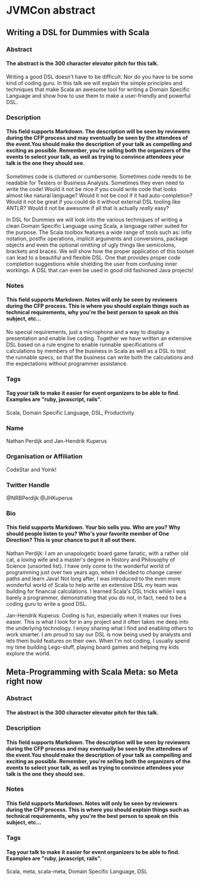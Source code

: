 # JVMCon abstract

## Writing a DSL for Dummies with Scala

### Abstract
#### The abstract is the 300 character elevator pitch for this talk.
Writing a good DSL doesn't have to be difficult. Nor do you have to be some kind of coding guru. In this talk we will explain the simple principles and techniques that make Scala an awesome tool for writing a Domain Specific Language and show how to use them to make a user-friendly and powerful DSL.

### Description
#### This field supports Markdown. The description will be seen by reviewers during the CFP process and may eventually be seen by the attendees of the event.You should make the description of your talk as compelling and exciting as possible. Remember, you're selling both the organizers of the events to select your talk, as well as trying to convince attendees your talk is the one they should see.
Sometimes code is cluttered or cumbersome.
Sometimes code needs to be readable for Testers or Business Analysts.
Sometimes they even need to write the code!
Would it not be nice if you could write code that looks almost like natural language?
Would it not be cool if it had auto-completion?
Would it not be great if you could do it without external DSL tooling like ANTLR?
Would it not be awesome if all that is actually _really_ easy?

In DSL for Dummies we will look into the various techniques of writing a clean Domain Specific Language using Scala, a language rather suited for the purpose. The Scala toolbox features a wide range of tools such as: infix notation, postfix operations, implicit arguments and conversions, package objects and even the optional omitting of ugly things like semicolons, brackets and braces. We will show how the proper application of this toolset can lead to a beautiful and flexible DSL. One that provides proper code completion suggestions while shielding the user from confusing inner workings. A DSL that can even be used in good old fashioned Java projects!

### Notes
#### This field supports Markdown. Notes will only be seen by reviewers during the CFP process. This is where you should explain things such as technical requirements, why you're the best person to speak on this subject, etc...
No special requirements, just a microphone and a way to display a presentation and enable live coding.
Together we have written an extensive DSL based on a rule engine to enable runnable specifications of calculations by members of the business in Scala as well as a DSL to test the runnable specs, so that the business can write both the calculations and the expectations without programmer assistance.


### Tags
#### Tag your talk to make it easier for event organizers to be able to find. Examples are "ruby, javascript, rails".
Scala, Domain Specific Language, DSL, Productivity

### Name
Nathan Perdijk and Jan-Hendrik Kuperus

### Organisation or Affiliation
CodeStar and Yoink!

### Twitter Handle
@NRBPerdijk @JHKuperus

### Bio
#### This field supports Markdown. Your bio sells you. Who are you? Why should people listen to you? Who's your favorite member of One Direction? This is your chance to put it all out there.

Nathan Perdijk: I am an unapologetic board game fanatic, with a rather old cat, a loving wife and a master's degree in History and Philosophy of Science (unsorted list). I have only come to the wonderful world of programming just over two years ago, when I decided to change career paths and learn Java! Not long after, I was introduced to the even more wonderful world of Scala to help write an extensive DSL my team was building for financial calculations. I learned Scala's DSL tricks while I was barely a programmer, demonstrating that you do not, in fact, need to be a coding guru to write a good DSL.

Jan-Hendrik Kuperus: Coding is fun, especially when it makes our lives easier. This is what I look for in any project and it often takes me deep into the underlying technology. I enjoy sharing what I find and enabling others to work smarter. I am proud to say our DSL is now being used by analysts and lets them build features on their own. When I'm not coding, I usually spend my time building Lego-stuff, playing board games and helping my kids explore the world.


## Meta-Programming with Scala Meta: so Meta right now

### Abstract
#### The abstract is the 300 character elevator pitch for this talk.


### Description
#### This field supports Markdown. The description will be seen by reviewers during the CFP process and may eventually be seen by the attendees of the event.You should make the description of your talk as compelling and exciting as possible. Remember, you're selling both the organizers of the events to select your talk, as well as trying to convince attendees your talk is the one they should see.

### Notes
#### This field supports Markdown. Notes will only be seen by reviewers during the CFP process. This is where you should explain things such as technical requirements, why you're the best person to speak on this subject, etc...


### Tags
#### Tag your talk to make it easier for event organizers to be able to find. Examples are "ruby, javascript, rails".
Scala, meta, scala-meta, Domain Specific Language, DSL




